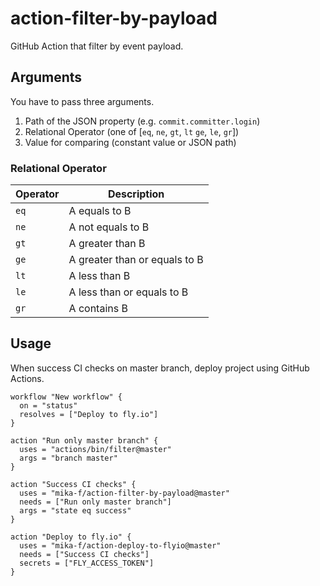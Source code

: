 # action-filter-by-payload

GitHub Action that filter by event payload.

## Arguments

You have to pass three arguments.

1. Path of the JSON property (e.g. `commit.committer.login`)
2. Relational Operator (one of [`eq`, `ne`, `gt`, `lt` `ge`, `le`, `gr`])
3. Value for comparing (constant value or JSON path)

### Relational Operator

| Operator | Description                   |
| -------- | ----------------------------- |
| `eq`     | A equals to B                 |
| `ne`     | A not equals to B             |
| `gt`     | A greater than B              |
| `ge`     | A greater than or equals to B |
| `lt`     | A less than B                 |
| `le`     | A less than or equals to B    |
| `gr`     | A contains B                  |

## Usage

When success CI checks on master branch, deploy project using GitHub Actions.

```hcl
workflow "New workflow" {
  on = "status"
  resolves = ["Deploy to fly.io"]
}

action "Run only master branch" {
  uses = "actions/bin/filter@master"
  args = "branch master"
}

action "Success CI checks" {
  uses = "mika-f/action-filter-by-payload@master"
  needs = ["Run only master branch"]
  args = "state eq success"
}

action "Deploy to fly.io" {
  uses = "mika-f/action-deploy-to-flyio@master"
  needs = ["Success CI checks"]
  secrets = ["FLY_ACCESS_TOKEN"]
}
```
